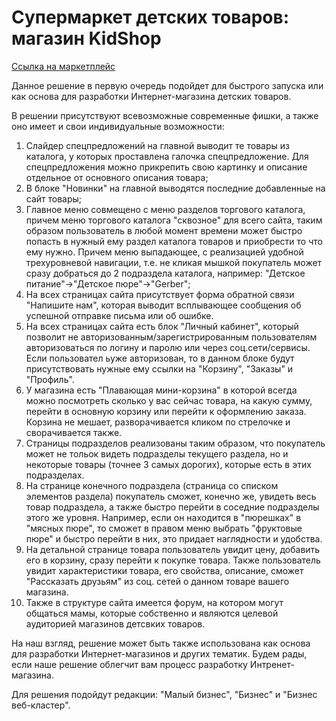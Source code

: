 # Супермаркет детских товаров: магазин KidShop

[Ссылка на маркетплейс](http://marketplace.1c-bitrix.ru/solutions/gtech.kidshop/)

Данное решение в первую очередь подойдет для быстрого запуска или как основа для разработки Интернет-магазина детских товаров.

В решении присутствуют всевозможные современные фишки, а также оно имеет и свои индивидуальные возможности:
1. Слайдер спецпредложений на главной выводит те товары из каталога, у которых проставлена галочка спецпредложение. Для спецпредложения можно прикрепить свою картинку и описание отдельное от основного описания товара;
2. В блоке "Новинки" на главной выводятся последние добавленные на сайт товары;
3. Главное меню совмещено с меню разделов торгового каталога, причем меню торгового каталога "сквозное" для всего сайта, таким образом пользователь в любой момент времени может быстро попасть в нужный ему раздел каталога товаров и приобрести то что ему нужно. Причем меню выпадающее, с реализацией удобной трехуровневой навигации, т.е. не кликая мышкой покупатель может сразу добраться до 2 подраздела каталога, например: "Детское питание"->"Детское пюре"->"Gerber";
4. На всех страницах сайта присутствует форма обратной связи "Напишите нам", которая выводит всплывающее сообщения об успешной отправке письма или об ошибке.
5. На всех страницах сайта есть блок "Личный кабинет", который позволит не авторизованным/зарегистрированным пользователям авторизоваться по логину и паролю или через соц.сети/сервисы. Если пользовател ьуже авторизован, то в данном блоке будут присутствовать нужные ему ссылки на "Корзину", "Заказы" и "Профиль".
6. У магазина есть "Плавающая мини-корзина" в которой всегда можно посмотреть сколько у вас сейчас товара, на какую сумму, перейти в основную корзину или перейти к оформлению заказа. Корзина не мешает, разворачивается кликом по стрелочке и сворачивается также.
7. Страницы подразделов реализованы таким образом, что покупатель может не тольок видеть подразделы текущего раздела, но и некоторые товары (точнее 3 самых дорогих), которые есть в этих подразделах.
8. На странице конечного подраздела (страница со списком элементов раздела) покупатель сможет, конечно же, увидеть весь товар подраздела, а также быстро перейти в соседние подразделы этого же уровня. Например, если он находится в "пюрешках" в "мясных пюре", то сможет в правом меню выбрать "фруктовые пюре" и быстро перейти в них, это придает наглядности и удобства.
9. На детальной странице товара пользователь увидит цену, добавить его в корзину, сразу перейти к покупке товара. Также пользователь увидит характеристики товара, его свойства, описание, сможет "Рассказать друзьям" из соц. сетей о данном товаре вашего магазина.
10. Также в структуре сайта имеется форум, на котором могут общаться мамы, которые собственно и являются целевой аудиторией магазинов детсвких товаров.


На наш взгляд, решение может быть также использована как основа для разработки Интернет-магазинов и других тематик. Будем рады, если наше решение облегчит вам процесс разработку Интренет-магазина.

Для решения подойдут редакции: "Малый бизнес", "Бизнес" и "Бизнес веб-кластер".